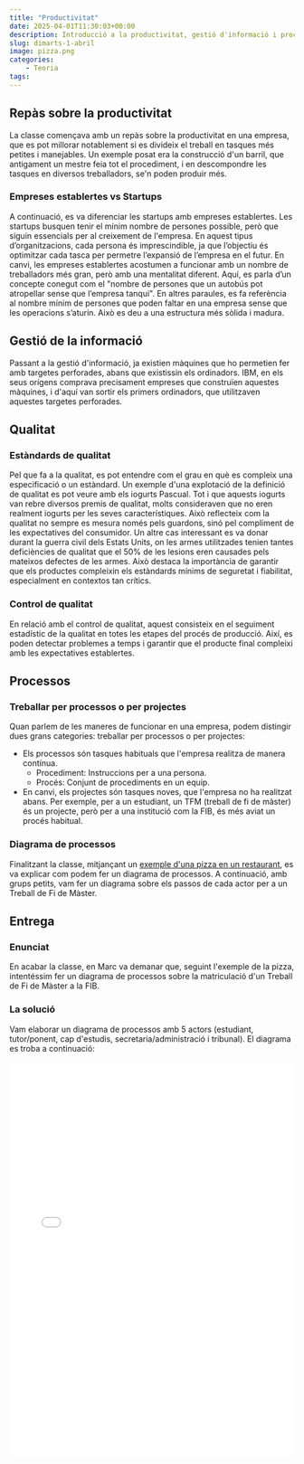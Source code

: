 ```yaml
---
title: "Productivitat"
date: 2025-04-01T11:30:03+00:00
description: Introducció a la productivitat, gestió d'informació i processos
slug: dimarts-1-abril
image: pizza.png
categories:
    - Teoria
tags:
---
```


## Repàs sobre la productivitat
La classe començava amb un repàs sobre la productivitat en una empresa, que es pot millorar notablement si es divideix el treball en tasques més petites i manejables. Un exemple posat era la construcció d'un barril, que antigament un mestre feia tot el procediment, i en descompondre les tasques en diversos treballadors, se'n poden produir més.

### Empreses establertes vs Startups
A continuació, es va diferenciar les startups amb empreses establertes. Les startups busquen tenir el mínim nombre de persones possible, però que siguin essencials per al creixement de l'empresa. En aquest tipus d’organitzacions, cada persona és imprescindible, ja que l’objectiu és optimitzar cada tasca per permetre l’expansió de l’empresa en el futur. En canvi, les empreses establertes acostumen a funcionar amb un nombre de treballadors més gran, però amb una mentalitat diferent. Aquí, es parla d’un concepte conegut com el "nombre de persones que un autobús pot atropellar sense que l’empresa tanqui". En altres paraules, es fa referència al nombre mínim de persones que poden faltar en una empresa sense que les operacions s’aturin. Això es deu a una estructura més sòlida i madura.

## Gestió de la informació
Passant a la gestió d'informació, ja existien màquines que ho permetien fer amb targetes perforades, abans que existissin els ordinadors. IBM, en els seus orígens comprava precisament empreses que construïen aquestes màquines, i d'aquí van sortir els primers ordinadors, que utilitzaven aquestes targetes perforades.

## Qualitat
### Estàndards de qualitat
Pel que fa a la qualitat, es pot entendre com el grau en què es compleix una especificació o un estàndard. Un exemple d'una explotació de la definició de qualitat es pot veure amb els iogurts Pascual. Tot i que aquests iogurts van rebre diversos premis de qualitat, molts consideraven que no eren realment iogurts per les seves característiques. Això reflecteix com la qualitat no sempre es mesura només pels guardons, sinó pel compliment de les expectatives del consumidor. Un altre cas interessant es va donar durant la guerra civil dels Estats Units, on les armes utilitzades tenien tantes deficiències de qualitat que el 50% de les lesions eren causades pels mateixos defectes de les armes. Això destaca la importància de garantir que els productes compleixin els estàndards mínims de seguretat i fiabilitat, especialment en contextos tan crítics.

### Control de qualitat
En relació amb el control de qualitat, aquest consisteix en el seguiment estadístic de la qualitat en totes les etapes del procés de producció. Així, es poden detectar problemes a temps i garantir que el producte final compleixi amb les expectatives establertes.

## Processos
### Treballar per processos o per projectes
Quan parlem de les maneres de funcionar en una empresa, podem distingir dues grans categories: treballar per processos o per projectes:
- Els processos són tasques habituals que l'empresa realitza de manera contínua.
	- Procediment: Instruccions per a una persona.
	- Procés: Conjunt de procediments en un equip.
- En canvi, els projectes són tasques noves, que l'empresa no ha realitzat abans. 
Per exemple, per a un estudiant, un TFM (treball de fi de màster) és un projecte, però per a una institució com la FIB, és més aviat un procés habitual.

### Diagrama de processos
Finalitzant la classe, mitjançant un [exemple d'una pizza en un restaurant](https://training-course-material.com/training/BPMN_2.0_Example_-_Pizza), es va explicar com podem fer un diagrama de processos. A continuació, amb grups petits, vam fer un diagrama sobre els passos de cada actor per a un Treball de Fi de Màster.

## Entrega

### Enunciat
En acabar la classe, en Marc va demanar que, seguint l'exemple de la pizza, intentéssim fer un diagrama de processos sobre la matriculació d'un Treball de Fi de Màster a la FIB.

### La solució
Vam elaborar un diagrama de processos amb 5 actors (estudiant, tutor/ponent, cap d'estudis, secretaria/administració i tribunal). El diagrama es troba a continuació:

<embed src="TFM_BPMN.pdf" width="100%" height="700" type="application/pdf">